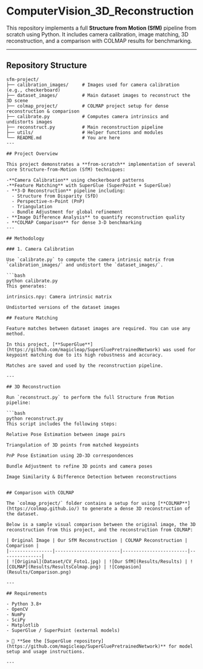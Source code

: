 # ComputerVision_3D_Reconstruction

This repository implements a full **Structure from Motion (SfM)** pipeline from scratch using Python. It includes camera calibration, image matching, 3D reconstruction, and a comparison with COLMAP results for benchmarking.

---

## Repository Structure

```text
sfm-project/
├── calibration_images/     # Images used for camera calibration (e.g., checkerboard)
├── dataset_images/         # Main dataset images to reconstruct the 3D scene
├── colmap_project/         # COLMAP project setup for dense reconstruction & comparison
├── calibrate.py            # Computes camera intrinsics and undistorts images
├── reconstruct.py          # Main reconstruction pipeline
├── utils/                  # Helper functions and modules
└── README.md               # You are here
---

## Project Overview

This project demonstrates a **from‑scratch** implementation of several core Structure‑from‑Motion (SfM) techniques:

-**Camera Calibration** using checkerboard patterns  
-**Feature Matching** with SuperGlue (SuperPoint + SuperGlue)  
- **3‑D Reconstruction** pipeline including:  
  - Structure from Disparity (SfD)  
  - Perspective‑n‑Point (PnP)  
  - Triangulation  
  - Bundle Adjustment for global refinement  
- **Image Difference Analysis** to quantify reconstruction quality  
- **COLMAP Comparison** for dense 3‑D benchmarking
---

## Methodology

### 1. Camera Calibration

Use `calibrate.py` to compute the camera intrinsic matrix from `calibration_images/` and undistort the `dataset_images/`.

```bash
python calibrate.py
This generates:

intrinsics.npy: Camera intrinsic matrix

Undistorted versions of the dataset images

## Feature Matching

Feature matches between dataset images are required. You can use any method.

In this project, [**SuperGlue**](https://github.com/magicleap/SuperGluePretrainedNetwork) was used for keypoint matching due to its high robustness and accuracy.

Matches are saved and used by the reconstruction pipeline.

---

## 3D Reconstruction

Run `reconstruct.py` to perform the full Structure from Motion pipeline:

```bash
python reconstruct.py
This script includes the following steps:

Relative Pose Estimation between image pairs

Triangulation of 3D points from matched keypoints

PnP Pose Estimation using 2D-3D correspondences

Bundle Adjustment to refine 3D points and camera poses

Image Similarity & Difference Detection between reconstructions


## Comparison with COLMAP

The `colmap_project/` folder contains a setup for using [**COLMAP**](https://colmap.github.io/) to generate a dense 3D reconstruction of the dataset.

Below is a sample visual comparison between the original image, the 3D reconstruction from this project, and the reconstruction from COLMAP:

| Original Image | Our SfM Reconstruction | COLMAP Reconstruction | Comparison |
|----------------|------------------------|------------------------|---------------|
| ![Original](Dataset/CV_Foto1.jpg) | ![Our SfM](Results/Results) | ![COLMAP](Results/ResultsColmap.png) | ![Compasion](Results/Comparison.png)

---

## Requirements

- Python 3.8+
- OpenCV
- NumPy
- SciPy
- Matplotlib
- SuperGlue / SuperPoint (external models)

> 🔗 **See the [SuperGlue repository](https://github.com/magicleap/SuperGluePretrainedNetwork)** for model setup and usage instructions.

---


